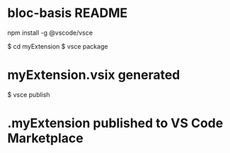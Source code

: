 # bloc-basis README
npm install -g @vscode/vsce

$ cd myExtension
$ vsce package
# myExtension.vsix generated
$ vsce publish
# <publisherID>.myExtension published to VS Code Marketplace